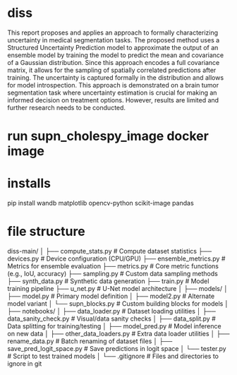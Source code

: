 # diss

This report proposes and applies an approach to formally characterizing uncertainty in medical segmentation tasks. The proposed method uses a Structured Uncertainty Prediction model to approximate the output of an ensemble model by training the model to predict the mean and covariance of a Gaussian distribution. Since this approach encodes a full covariance matrix, it allows for the sampling of spatially correlated predictions after training. The uncertainty is captured formally in the distribution and allows for model introspection. This approach is demonstrated on a brain tumor segmentation task where uncertainty estimation is crucial for making an informed decision on treatment options. However, results are limited and further research needs to be conducted.

# run supn_cholespy_image docker image

# installs
pip install wandb matplotlib opencv-python scikit-image pandas

# file structure

diss-main/
│
├── compute_stats.py              # Compute dataset statistics
├── devices.py                    # Device configuration (CPU/GPU)
├── ensemble_metrics.py          # Metrics for ensemble evaluation
├── metrics.py                   # Core metric functions (e.g., IoU, accuracy)
├── sampling.py                  # Custom data sampling methods
├── synth_data.py                # Synthetic data generation
├── train.py                     # Model training pipeline
├── u_net.py                     # U-Net model architecture
│
├── models/
│   ├── model.py                 # Primary model definition
│   ├── model2.py                # Alternate model variant
│   └── supn_blocks.py           # Custom building blocks for models
│
├── notebooks/
│   ├── data_loader.py           # Dataset loading utilities
│   ├── data_sanity_check.py     # Visual/data sanity checks
│   ├── data_split.py            # Data splitting for training/testing
│   ├── model_pred.py            # Model inference on new data
│   ├── other_data_loaders.py    # Extra data loader utilities
│   ├── rename_data.py           # Batch renaming of dataset files
│   ├── save_pred_logit_space.py # Save predictions in logit space
│   └── tester.py                # Script to test trained models
│
└── .gitignore                   # Files and directories to ignore in git

